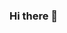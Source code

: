 ### Hi there 👋

<!--
**Perthanakrit/Perthanakrit** is a ✨ _special_ ✨ repository because its `README.md` (this file) appears on your GitHub profile.
# Hello
# My name is Per.
- 👨🏻‍💻 I am a Computer science student at Kasetsart University.
- 🌱 I’m currently learning about software development.

-->

